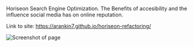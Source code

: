 Horiseon Search Engine Optimization. 
The Benefits of accesibility and the influence social media has on online reputation. 

Link to site: https://arankin7.github.io/horiseon-refactoring/

![Screenshot of page](/assets/images/seoscreenshot.jpeg)
